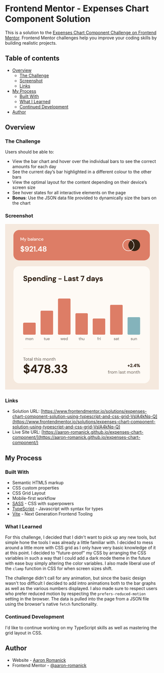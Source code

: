 # Frontend Mentor - Expenses Chart Component Solution

This is a solution to the [Expenses Chart Component Challenge on Frontend Mentor](https://www.frontendmentor.io/challenges/expenses-chart-component-e7yJBUdjwt). Frontend Mentor challenges help you improve your coding skills by building realistic projects. 

## Table of contents

- [Overview](#overview)
  - [The Challenge](#the-challenge)
  - [Screenshot](#screenshot)
  - [Links](#links)
- [My Process](#my-process)
  - [Built With](#built-with)
  - [What I Learned](#what-i-learned)
  - [Continued Development](#continued-development)
- [Author](#author)

## <a name="overview"></a>Overview

### <a name="the-challenge"></a>The Challenge

Users should be able to:

- View the bar chart and hover over the individual bars to see the correct amounts for each day
- See the current day’s bar highlighted in a different colour to the other bars
- View the optimal layout for the content depending on their device’s screen size
- See hover states for all interactive elements on the page
- **Bonus**: Use the JSON data file provided to dynamically size the bars on the chart

### <a name="screenshot"></a>Screenshot

![Expenses Chart Component Challenge Solution](./screenshot.png)

### <a name="links"></a>Links

- Solution URL: [https://www.frontendmentor.io/solutions/expenses-chart-component-solution-using-typescript-and-css-grid-VslA4kNq-Q](https://www.frontendmentor.io/solutions/expenses-chart-component-solution-using-typescript-and-css-grid-VslA4kNq-Q)
- Live Site URL: [https://aaron-romanick.github.io/expenses-chart-component/](https://aaron-romanick.github.io/expenses-chart-component/)

## <a name="my-process"></a>My Process

### <a name="built-with"></a>Built With

- Semantic HTML5 markup
- CSS custom properties
- CSS Grid Layout
- Mobile-first workflow
- [SASS](https://sass-lang.com/) - CSS with superpowers
- [TypeScript](https://www.typescriptlang.org/) - Javascript with syntax for types
- [Vite](https://vitejs.dev/) - Next Generation Frontend Tooling

### <a name="what-i-learned"></a>What I Learned

For this challenge, I decided that I didn't want to pick up any new tools, but simple hone the tools I was already a little familiar with. I decided to mess around a little more with CSS grid as I only have very basic knowledge of it at this point. I decided to "future-proof" my CSS by arranging the CSS variables in such a way that I could add a dark mode theme in the future with ease buy simply altering the color variables. I also made liberal use of the `clamp` function in CSS for when screen sizes shift.

The challenge didn't call for any animation, but since the basic design wasn't too difficult I decided to add intro animations both to the bar graphs as well as the various numbers displayed. I also made sure to respect users who prefer reduced motion by respecting the `prefers-reduced-motion` setting in the browser. The data is pulled into the page from a JSON file using the browser's native `fetch` functionality.

### <a name="continued-development"></a>Continued Development

I'd like to continue working on my TypeScript skills as well as mastering the grid layout in CSS.

## <a name="author"></a>Author

- Website - [Aaron Romanick](https://www.aaronromanick.com)
- Frontend Mentor - [@aaron-romanick](https://www.frontendmentor.io/profile/aaron-romanick)
